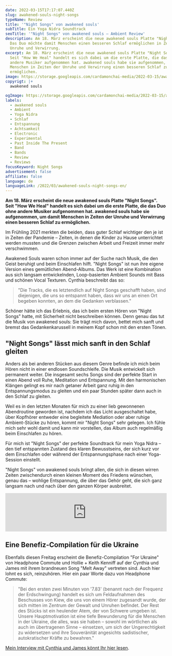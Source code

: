 ```yaml
---
date: 2022-03-15T17:17:07.440Z
slug: awakened-souls-night-songs
typeName: Review
title: '"Night Songs" von awakened souls'
subTitle: Ein Yoga Nidra Soundtrack
seoTitle: '"Night Songs" von awakened souls – Ambient Review'
description: Am 18. März erscheint die neue awakened souls Platte "Night Songs".
  Das Duo möchte damit Menschen einen besseren Schlaf ermöglichen in Zeiten der
  Unruhe und Verwirrung.
excerpt: Am 18. März erscheint die neue awakened souls Platte "Night Songs".
  Seit "How We Heal" handelt es sich dabei um die erste Platte, die das Duo ohne
  andere Musiker aufgenommen hat. awakened souls habe sie aufgenommen, um damit
  Menschen in Zeiten der Unruhe und Verwirrung einen besseren Schlaf zu
  ermöglichen.
image: https://storage.googleapis.com/cardamonchai-media/2022-03-15/awakened-souls-night-songs-jpg-imagine-585858_525456_1024_768/640.webp
copyrigt: |+
  awakened souls

ogImage: https://storage.googleapis.com/cardamonchai-media/2022-03-15/awakened-souls-night-songs-fb-png-imagine-585858_4f5052_1200_628/640.webp
labels:
  - awakened souls
  - Ambient
  - Yoga Nidra
  - Schlaf
  - Entspannung
  - Achtsamkeit
  - Electronic
  - Experimental
  - Past Inside The Present
  - Band
  - Bands
  - Review
  - Reviews
focusKeyword: Night Songs
advertisement: false
affiliate: false
language: de
languageLink: /2022/03/awakened-souls-night-songs-en/
---
```

**Am 18. März erscheint die neue awakened souls Platte "Night Songs". Seit "How We Heal" handelt es sich dabei um die erste Platte, die das Duo ohne andere Musiker aufgenommen hat. awakened souls habe sie aufgenommen, um damit Menschen in Zeiten der Unruhe und Verwirrung einen besseren Schlaf zu ermöglichen.**

Im Frühling 2021 merkten die beiden, dass guter Schlaf wichtiger den je ist in Zeiten der Pandemie – Zeiten, in denen die Kinder zu Hause unterrichtet werden mussten und die Grenzen zwischen Arbeit und Freizeit immer mehr verschwimmen.

Awakened Souls waren schon immer auf der Suche nach Musik, die den Geist beruhigt und beim Einschlafen hilft. "Night Songs" ist nun ihre eigene Version eines gemütlichen Abend-Albums. Das Werk ist eine Kombination aus sich langsam entwickelnden, Loop-basierten Ambient Sounds mit Bass und schönen Vocal Texturen. Cynthia beschreibt das so:

> "Die Tracks, die es letztendlich auf Night Songs geschafft haben, sind diejenigen, die uns so entspannt haben, dass wir uns an einen Ort begeben konnten, an dem die Gedanken verblassen."

Schöner hätte ich das Erlebnis, das ich beim ersten Hören von "Night Songs" hatte, mit Sicherheit nicht beschreiben können. Denn genau das tut die Musik von awakened souls: Sie trägt mich davon, bettet mich sanft und bremst das Gedankenkarussell in meinem Kopf schon mit den ersten Tönen.

## "Night Songs" lässt mich sanft in den Schlaf gleiten

Anders als bei anderen Stücken aus diesem Genre befinde ich mich beim Hören nicht in einer endlosen Soundschleife. Die Musik entwickelt sich permanent weiter. Die insgesamt sechs Songs sind der perfekte Start in einen Abend voll Ruhe, Meditation und Entspannung. Mit den harmonischen Klängen gelingt es mir nach getaner Arbeit ganz ruhig in den Entspannungsmodus zu gleiten und ein paar Stunden später dann auch in den Schlaf zu gleiten.

Weil es in den letzten Monaten für mich zu einer lieb gewonnenen Abendroutine geworden ist, nachdem ich das Licht ausgeschaltet habe, über Kopfhörer entweder eine begleitete Mediation oder aber ruhige Ambient-Stücke zu hören, kommt mir "Night Songs" sehr gelegen. Ich fühle mich sehr wohl damit und kann mir vorstellen, das Album auch regelmäßig beim Einschlafen zu hören.

Für mich ist "Night Songs" der perfekte Soundtrack für mein Yoga Nidra – den tief entspannten Zustand des klaren Bewusstseins, der sich kurz vor dem Einschlafen oder während der Entspannungsphase nach einer Yoga-Session einstellt.

"Night Songs" von awakened souls bringt allen, die sich in diesen wirren Zeiten zwischendurch einen kleinen Moment des Friedens wünschen, genau das – wohlige Entspannung, die über das Gehör geht, die sich ganz langsam nach und nach über den ganzen Körper ausbreitet.

<iframe style="border: 0; width: 100%; height: 120px;" src="https://bandcamp.com/EmbeddedPlayer/album=1601913513/size=large/bgcol=ffffff/linkcol=5c9b72/tracklist=false/artwork=small/transparent=true/" seamless><a href="https://pitp.bandcamp.com/album/night-songs">Night Songs by awakened souls</a></iframe>

## Eine Benefiz-Compilation für die Ukraine

Ebenfalls diesen Freitag erscheint die Benefiz-Compilation "For Ukraine" von Headphone Commute und Hollie + Keith Kenniff auf der Cynthia und James mit ihrem brandneuen Song "Melt Away" vertreten sind. Auch hier lohnt es sich, reinzuhören. Hier ein paar Worte dazu von Headphone Commute:

> "Bei den ersten zwei Minuten von '7.83' (benannt nach der Frequenz der Erdschwingung) handelt es sich um Feldaufnahmen des Beschusses von Kiew, die uns von einem Hörer zugesandt wurde, der sich mitten im Zentrum der Gewalt und Unruhen befindet. Der Rest des Stücks ist ein heulender Atem, der von Schwere umgeben ist. Unsere Hauptmotivation ist eine tiefe Bewunderung für die Menschen in der Ukraine, die alles, was sie haben – sowohl im wörtlichen als auch im übertragenen Sinne – einsetzen, um sich der Ungerechtigkeit zu widersetzen und ihre Souveränität angesichts sadistischer, autokratischer Kräfte zu bewahren."

[Mein Interview mit Cynthia und James könnt Ihr hier lesen](/2021/10/awakened-souls/).
